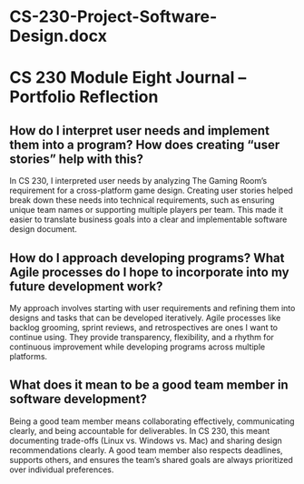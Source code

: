 # CS-230-Project-Software-Design.docx
# CS 230 Module Eight Journal – Portfolio Reflection

## How do I interpret user needs and implement them into a program? How does creating “user stories” help with this?
In CS 230, I interpreted user needs by analyzing The Gaming Room’s requirement for a cross-platform game design. Creating user stories helped break down these needs into technical requirements, such as ensuring unique team names or supporting multiple players per team. This made it easier to translate business goals into a clear and implementable software design document.

## How do I approach developing programs? What Agile processes do I hope to incorporate into my future development work?
My approach involves starting with user requirements and refining them into designs and tasks that can be developed iteratively. Agile processes like backlog grooming, sprint reviews, and retrospectives are ones I want to continue using. They provide transparency, flexibility, and a rhythm for continuous improvement while developing programs across multiple platforms.

## What does it mean to be a good team member in software development?
Being a good team member means collaborating effectively, communicating clearly, and being accountable for deliverables. In CS 230, this meant documenting trade-offs (Linux vs. Windows vs. Mac) and sharing design recommendations clearly. A good team member also respects deadlines, supports others, and ensures the team’s shared goals are always prioritized over individual preferences.
